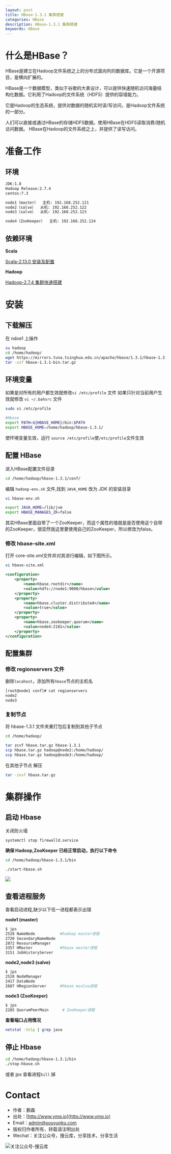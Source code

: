 ```yaml
---
layout: post
title: HBase-1.3.1 集群搭建
categories: HBase
description: HBase-1.3.1 集群搭建
keywords: HBase
---
```


# 什么是HBase？

HBase是建立在Hadoop文件系统之上的分布式面向列的数据库。它是一个开源项目，是横向扩展的。

HBase是一个数据模型，类似于谷歌的大表设计，可以提供快速随机访问海量结构化数据。它利用了Hadoop的文件系统（HDFS）提供的容错能力。

它是Hadoop的生态系统，提供对数据的随机实时读/写访问，是Hadoop文件系统的一部分。

人们可以直接或通过HBase的存储HDFS数据。使用HBase在HDFS读取消费/随机访问数据。 HBase在Hadoop的文件系统之上，并提供了读写访问。

# 准备工作

## 环境

```sh
JDK:1.8  
Hadoop Release:2.7.4  
centos:7.3  

node1（master）  主机: 192.168.252.121  
node2（salve）  从机: 192.168.252.122  
node3（salve）  从机: 192.168.252.123  

node4（ZooKeeper）  主机: 192.168.252.124
```

## 依赖环境

**Scala**

[Scala-2.13.0 安装及配置](https://segmentfault.com/a/1190000011314775)  

**Hadoop**

[Hadoop-2.7.4 集群快速搭建](https://segmentfault.com/a/1190000011266759)

# 安装

## 下载解压

在 ndoe1 上操作
```sh
su hadoop
cd /home/hadoop/
wget https://mirrors.tuna.tsinghua.edu.cn/apache/hbase/1.3.1/hbase-1.3.1-bin.tar.gz
tar -xzf hbase-1.3.1-bin.tar.gz
```
## 环境变量

如果是对所有的用户都生效就修改`vi /etc/profile` 文件
如果只针对当前用户生效就修改 `vi ~/.bahsrc` 文件

```sh
sudo vi /etc/profile
```

```sh
#Hbase
export PATH=${HBASE_HOME}/bin:$PATH
export HBASE_HOME=/home/hadoop/hbase-1.3.1/
```
使环境变量生效，运行 `source /etc/profile`使`/etc/profile`文件生效

## 配置 HBase

进入HBase配置文件目录

```sh
cd /home/hadoop/hbase-1.3.1/conf/
```

编辑 `hadoop-env.sh` 文件,找到 `JAVA_HOME` 改为 JDK 的安装目录

```sh
vi hbase-env.sh
```

```sh
export JAVA_HOME=/lib/jvm
export HBASE_MANAGES_ZK=false
```

其实HBase里面自带了一个ZooKeeper，而这个属性的值就是是否使用这个自带的ZooKeeper，很显然我这里要使用自己的ZooKeeper，所以修改为false。

### 修改 hbase-site.xml

打开 core-site.xml文件并对其进行编辑，如下图所示。

```sh
vi hbase-site.xml
```

```xml
<configuration>
    <property>
        <name>hbase.rootdir</name>
        <value>hdfs://node1:9000/hbase</value>
    </property>
    <property>
        <name>hbase.cluster.distributed</name>
        <value>true</value>
    </property>
    <property>
        <name>hbase.zookeeper.quorum</name>
        <value>node4:2181</value>
    </property>
</configuration>
```

## 配置集群

### 修改 regionservers 文件

删除`locahost`，添加所有`hbase`节点的主机名

```sh
[root@node1 conf]# cat regionservers 
node2
node3
```

### 复制节点

将 hbase-1.3.1 文件夹重打包后复制到其他子节点

```sh
cd /home/hadoop/

tar zcvf hbase.tar.gz hbase-1.3.1
scp hbase.tar.gz hadoop@node2:/home/hadoop/
scp hbase.tar.gz hadoop@node3:/home/hadoop/
```

在其他子节点 解压
```sh
tar -zxvf hbase.tar.gz
```

# 集群操作

## 启动 Hbase


关闭防火墙
```sh
systemctl stop firewalld.service
```


**确保 Hadoop,ZooKeeper 已经正常启动，执行以下命令**

```sh
cd /home/hadoop/hbase-1.3.1/bin
```

```sh
./start-hbase.sh
```

![][1]
 

## 查看进程服务

查看启动进程,缺少以下任一进程都表示出错

**node1 (master)**

```sh
$ jps
2528 NameNode			#hadoop master进程
2720 SecondaryNameNode
2872 ResourceManager
3357 HMaster			#hbase master进程
3151 JobHistoryServer
```

**node2,node3 (salve)**

```sh
$ jps
2528 NodeManager
2417 DataNode
2687 HRegionServer		#hbase msalve进程
```

**node3 (ZooKeeper)**

```sh
$ jps
2285 QuorumPeerMain		 # ZooKeeper进程 
```

**查看端口占用情况**

```sh
netstat -tnlp | grep java
```

## 停止 Hbase

```sh
cd /home/hadoop/hbase-1.3.1/bin
./stop-hbase.sh
```

或者 jps 查看进程`kill` 掉

[1]: http://www.ymq.io/images/2017/hbase/hbase-maste.png

# Contact

 - 作者：鹏磊  
 - 出处：[http://www.ymq.io](http://www.ymq.io)  
 - Email：[admin@souyunku.com](admin@souyunku.com)
 - 版权归作者所有，转载请注明出处
 - Wechat：关注公众号，搜云库，分享技术，分享生活
 
![关注公众号-搜云库](http://www.ymq.io/images/souyunku.png "搜云库")
